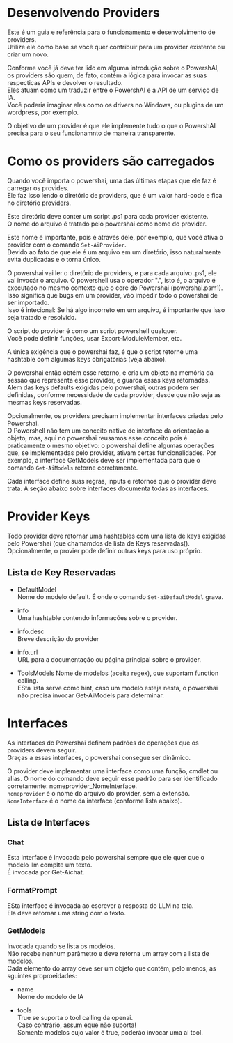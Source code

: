 # Desenvolvendo Providers  


Este é um guia e referência para o funcionamento e desenvolvimento de providers.  
Utilize ele como base se você quer contribuir para um provider existente ou criar um novo.  

Conforme você já deve ter lido em alguma introdução sobre o PowershAI, os providers são quem, de fato, contém a lógica para invocar as suas respecticas APIs e devolver o resultado.  
Eles atuam como um traduzir entre o PowershAI e a API de um serviço de IA.  
Você poderia imaginar eles como os drivers no Windows, ou plugins de um wordpress, por exemplo.  

O objetivo de um provider é que ele implemente tudo o que o PowershAI precisa para o seu funcionamnto de maneira transparente.  

# Como os providers são carregados  

Quando você importa o powershai, uma das últimas etapas que ele faz é carregar os provides.  
Ele faz isso lendo o diretório de providers, que é um valor hard-code e fica no diretório [providers](/powershai/providers).  

Este diretório deve conter um script .ps1 para cada provider existente.  
O nome do arquivo é tratado pelo powershai como nome do provider.  

Este nome é importante, pois é através dele, por exemplo, que você ativa o provider com o comando `Set-AiProvider`.  
Devido ao fato de que ele é um arquivo em um diretório, isso naturalmente evita duplicadas e o torna único.  

O powershai vai ler o diretório de providers, e para cada arquivo .ps1, ele vai invocár o arquivo.
O powershell usa o operador ".", isto é, o arquivo é executado no mesmo contexto que o core do Powershai (powershai.psm1).  
Isso significa que bugs em um provider, vão impedir todo o powershai de ser importado.  
Isso é intecional: Se há algo incorreto em um arquivo, é importante que isso seja tratado e resolvido.  

O script do provider é como um scriot powershell qualquer.  
Você pode definir funções, usar Export-ModuleMember, etc.  

A única exigência que o powershai faz, é que o script retorne uma hashtable com algumas keys obrigatórias (veja abaixo).  

O powershai então obtém esse retorno, e cria um objeto na memória da sessão que representa esse provider, e guarda essas keys retornadas.  
Além das keys defaults exigidas pelo powershai, outras podem ser definidas, conforme necessidade de cada provider, desde que não seja as mesmas keys reservadas.

Opcionalmente, os providers precisam implementar interfaces criadas pelo Powershai.  
O Powershell não tem um conceito native de interface da orientação a objeto, mas, aqui no powershai reusamos esse conceito pois é praticamente o mesmo objetivo: o powershai define algumas operações que, se implementadas pelo provider, ativam certas funcionalidades. Por exemplo, a interface GetModels deve ser implementada para que o comando `Get-AiModels` retorne corretamente.  

Cada interface define suas regras, inputs e retornos que o provider deve trata. A seção abaixo sobre interfaces documenta todas as interfaces.  


# Provider Keys  

Todo provider deve retornar uma hashtables com uma lista de keys exigidas pelo Powershai (que chamamdos de lista de Keys reservadas().  
Opcionalmente, o provier pode definir outras keys para uso próprio.  

## Lista de Key Reservadas

* DefaultModel  
Nome do modelo default. É onde o comando `Set-aiDefaultModel` grava.

* info  
Uma hashtable contendo informações sobre o provider.  

* info.desc  
Breve descrição do provider   

* info.url  
URL para a documentação ou página principal sobre o provider.

* ToolsModels
Nome de modelos (aceita regex), que suportam function calling.  
ESta lista serve como hint, caso um modelo esteja nesta, o powershai não precisa invocar Get-AiModels para determinar.


# Interfaces

As interfaces do Powershai definem padrões de operações que os providers devem seguir.  
Graças a essas interfaces, o powershai consegue ser dinâmico.  

O provider deve implementar uma interface como uma função, cmdlet ou alias.
O nome do comando deve seguir esse padrão para ser identificado corretamente:  nomeprovider_NomeInterface.  
`nomeprovider` é o nome do arquivo do provider, sem a extensão.  
`NomeInterface` é o nome da interface (conforme lista abaixo).  


## Lista de Interfaces 

### Chat  
Esta interface é invocada pelo powershai sempre que ele quer que o modelo llm complte um texto.  
É invocada por Get-Aichat.

### FormatPrompt 

ESta interface é invocada ao escrever a resposta do LLM na tela.  
Ela deve retornar uma string com o texto.

### GetModels  
Invocada quando se lista os modelos.  
Não recebe nenhum parâmetro e deve retorna um array com a lista de modelos.  
Cada elemento do array deve ser um objeto que contém, pelo menos, as sguintes proproeidades:

- name  
Nome do modelo de IA

- tools  
True se suporta o tool calling da openai.  
Caso contrário, assum eque não suporta!  
Somente modelos cujo valor é true, poderão invocar uma ai tool.

